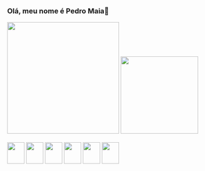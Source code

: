 ### Olá, meu nome é Pedro Maia👋


<div>
 <img height="260em" src="https://github-readme-stats.vercel.app/api/top-langs/?username=pmaiaf&layout=_count=8&theme=dracula">
<img height="180em" src="https://github-readme-stats.vercel.app/api?username=pmaiaf&show_icons=true&theme=radical">

</div>

<div style="display:inline_block"><br>
 <img align="center" height="50" width="40" src="https://cdn.jsdelivr.net/gh/devicons/devicon/icons/nodejs/nodejs-original.svg" />
 <img align="center" height="50" width="40" src="https://cdn.jsdelivr.net/gh/devicons/devicon/icons/mongodb/mongodb-original.svg" /> 
 <img  align="center" height="50" width="40" src="https://cdn.jsdelivr.net/gh/devicons/devicon/icons/dotnetcore/dotnetcore-original.svg" />
   <img align="center" height="50" width="40" src="https://cdn.jsdelivr.net/gh/devicons/devicon/icons/mysql/mysql-original.svg" />
 <img align="center" height="50" width="40" src="https://cdn.jsdelivr.net/gh/devicons/devicon/icons/react/react-original.svg" />
  <img align="center" height="50" width="40" src="https://cdn.jsdelivr.net/gh/devicons/devicon/icons/firebase/firebase-plain.svg" />

                        
  
          
</div>
